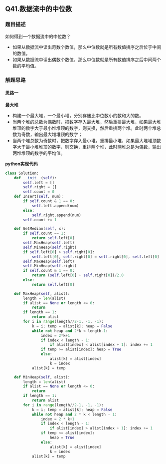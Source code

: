 ## Q41.数据流中的中位数
### 题目描述
如何得到一个数据流中的中位数？
- 如果从数据流中读出奇数个数值，那么中位数就是所有数值排序之后位于中间的数值。
- 如果从数据流中读出偶数个数值，那么中位数就是所有数值排序之后中间两个数的平均值。
### 解题思路
#### 思路一
**最大堆**
- 构建一个最大堆，一个最小堆，分别存储比中位数小的数和大的数。
- 当两个堆的总数为偶数时，把数字存入最大堆，然后重排最大堆，如果最大堆堆顶的数字大于最小堆堆顶的数字，则交换，然后重排两个堆。此时两个堆总数为奇数，输出最大堆堆顶的数字；
- 当两个堆总数为奇数时，把数字存入最小堆，重排最小堆，如果最大堆堆顶数字大于最小堆堆顶的数字，则交换，重排两个堆，此时两堆总是为偶数，输出两堆堆顶的数字的平均值。

**python实现代码**
```python
class Solution:
    def __init__(self):
        self.left = []
        self.right = []
        self.count = 0
    def Insert(self, num):
        if self.count & 1 == 0:
            self.left.append(num)
        else:
            self.right.append(num)
        self.count += 1

    def GetMedian(self, x):
        if self.count == 1:
            return self.left[0]
        self.MaxHeap(self.left)
        self.MinHeap(self.right)
        if self.left[0] > self.right[0]:
            self.left[0], self.right[0] = self.right[0], self.left[0]
        self.MaxHeap(self.left)
        self.MinHeap(self.right)
        if self.count & 1 == 0:
            return (self.left[0] + self.right[0])/2.0
        else:
            return self.left[0]

    def MaxHeap(self, alist):
        length = len(alist)
        if alist == None or length <= 0:
            return
        if length == 1:
            return alist
        for i in range(length//2-1, -1, -1):
            k = i; temp = alist[k]; heap = False
            while not heap and 2*k < length-1:
                index = 2*k+1
                if index < length - 1:
                    if alist[index] < alist[index + 1]: index += 1
                if temp >= alist[index]: heap = True
                else:
                    alist[k] = alist[index]
                    k = index
            alist[k] = temp

    def MinHeap(self, alist):
        length = len(alist)
        if alist == None or length <= 0:
            return
        if length == 1:
            return alist
        for i in range(length//2-1, -1, -1):
            k = i; temp = alist[k]; heap = False
            while not heap and 2 * k < length - 1:
                index = 2 * k+1
                if index < length - 1:
                    if alist[index] > alist[index + 1]: index += 1
                if temp <= alist[index]:
                    heap = True
                else:
                    alist[k] = alist[index]
                    k = index
            alist[k] = temp
```

